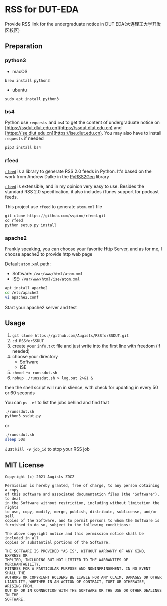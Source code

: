 # RSS for DUT-EDA

Provide RSS link for the undergraduate notice in DUT EDA(大连理工大学开发区校区)

## Preparation

### python3

* macOS

`brew install python3`

* ubuntu

`sudo apt install python3`

### bs4

Python use `requests` and `bs4` to get the content of undergraduate notice on [https://ssdut.dlut.edu.cn](https://ssdut.dlut.edu.cn) and [https://ise.dlut.edu.cn](https://ise.dlut.edu.cn). You may also have to install `requests` if needed

`pip3 install bs4`

### rfeed

[`rfeed`](https://github.com/svpino/rfeed) is a library to generate RSS 2.0 feeds in Python. It's based on the work from Andrew Dalke in the [PyRSS2Gen](http://www.dalkescientific.com/Python/PyRSS2Gen.html) library

[`rfeed`](https://github.com/svpino/rfeed) is extensible, and in my opinion very easy to use. Besides the standard RSS 2.0 specification, it also includes iTunes support for podcast feeds.

This project use `rfeed` to generate `atom.xml` file

```python
git clone https://github.com/svpino/rfeed.git
cd rfeed
python setup.py install
```

### apache2

Frankly speaking, you can choose your favorite Http Server, and as for me, I choose apache2 to provide http web page

Default `atom.xml` path:

* Software: `/var/www/html/atom.xml`
* ISE: `/var/www/html/ise/atom.xml`

```bash
apt install apache2
cd /etc/apache2
vi apache2.conf
```

Start your apache2 server and test

## Usage

1. `git clone https://github.com/Augists/RSSforSSDUT.git`
2. `cd RSSforSSDUT`
3. create your `info.txt` file and just write into the first line with freedom (if needed)
4. choose your directory
	* Software
	* ISE
5. `chmod +x runssdut.sh`
6. `nohup ./runssdut.sh > log.out 2>&1 &`

then the shell script will run in slience, with check for updating in every 50 or 60 seconds

You can `ps -ef` to list the jobs behind and find that

```bash
./runssdut.sh
python3 ssdut.py
```

or

```bash
./runssdut.sh
sleep 50s
```

Just `kill -9 job_id` to stop your RSS job

## MIT License

```LICENSE
Copyright (c) 2021 Augists ZDCZ

Permission is hereby granted, free of charge, to any person obtaining a copy
of this software and associated documentation files (the "Software"), to deal
in the Software without restriction, including without limitation the rights
to use, copy, modify, merge, publish, distribute, sublicense, and/or sell
copies of the Software, and to permit persons to whom the Software is
furnished to do so, subject to the following conditions:

The above copyright notice and this permission notice shall be included in all
copies or substantial portions of the Software.

THE SOFTWARE IS PROVIDED "AS IS", WITHOUT WARRANTY OF ANY KIND, EXPRESS OR
IMPLIED, INCLUDING BUT NOT LIMITED TO THE WARRANTIES OF MERCHANTABILITY,
FITNESS FOR A PARTICULAR PURPOSE AND NONINFRINGEMENT. IN NO EVENT SHALL THE
AUTHORS OR COPYRIGHT HOLDERS BE LIABLE FOR ANY CLAIM, DAMAGES OR OTHER
LIABILITY, WHETHER IN AN ACTION OF CONTRACT, TORT OR OTHERWISE, ARISING FROM,
OUT OF OR IN CONNECTION WITH THE SOFTWARE OR THE USE OR OTHER DEALINGS IN THE
SOFTWARE.
```
